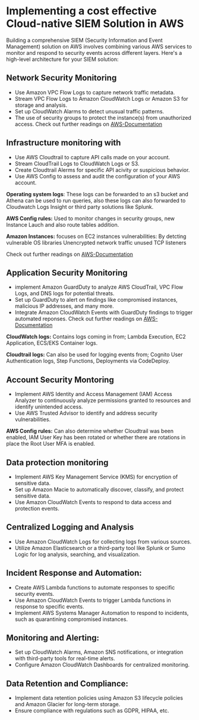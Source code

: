 # Implementing a cost effective Cloud-native SIEM Solution in AWS
Building a comprehensive SIEM (Security Information and Event Management) solution on AWS involves combining various AWS services to monitor and respond to security events across different layers. Here's a high-level architecture for your SIEM solution:

## Network Security Monitoring ##

- Use Amazon VPC Flow Logs to capture network traffic metadata.
- Stream VPC Flow Logs to Amazon CloudWatch Logs or Amazon S3 for storage and analysis.
- Set up CloudWatch Alarms to detect unusual traffic patterns.
- The use of security groups to protect the instance(s) from unauthorized access.
Check out further readings on [AWS-Documentation](https://aws.amazon.com/products/security/network-application-protection/)

## Infrastructure monitoring with ##
- Use AWS Cloudtrail to capture API calls made on your account.
- Stream CloudTrail Logs to CloudWatch Logs or S3.
- Create Cloudtrail Alerms for specific API acivity or suspicious behavior.
- Use AWS Config to assess and audit the configuration of your AWS account. 

**Operating system logs**: These logs can be forwarded to an s3 bucket and Athena can be used to run queries, also these logs can also forwarded to Cloudwatch Logs Insight or third party solutions like Splunk.

**AWS Config rules:** Used to monitor changes in security groups, new Instance Lauch and also route tables addition.

**Amazon Instances:** focuses on EC2 instances vulnerabilities: By detcting vulnerable OS libraries
Unencrypted network traffic unused TCP listeners

Check out further readings on [AWS-Documentation](https://docs.aws.amazon.com/wellarchitected/latest/security-pillar/infrastructure-protection.html)

## Application Security Monitoring ##

- implement Amazon GuardDuty to analyze AWS CloudTrail, VPC Flow Logs, and DNS logs for potential threats.
- Set up GuardDuty to alert on findings like compromised instances, malicious IP addresses, and many more.
- Integrate Amazon CloudWatch Events with GuardDuty findings to trigger automated reponses.
Check out further readings on [AWS-Documentation](https://aws.amazon.com/products/security/network-application-protection/)

**CloudWatch logs:** Contains logs coming in from;   Lambda Execution, EC2 Application, ECS/EKS Container logs.

**Cloudtrail logs:** Can also be used for logging events from; Cognito User Authentication logs, Step Functions, Deployments via CodeDeploy.

## Account Security Montoring ##

- Implement AWS Identity and Access Management (IAM) Access Analyzer to continuously analyze permissions granted to resources and identify unintended access.
- Use AWS Trusted Advisor to identify and address security vulnerabilities.

**AWS Config rules:** Can also determine whether Cloudtrail was been enabled, IAM User Key has been rotated or whether there are rotations in place the Root User MFA is enabled.

## Data protection monitoring ##
- Implement AWS Key Management Service (KMS) for encryption of sensitive data.
- Set up Amazon Macie to automatically discover, classify, and protect sensitive data.
- Use Amazon CloudWatch Events to respond to data access and protection events.

## Centralized Logging and Analysis ##
- Use Amazon CloudWatch Logs for collecting logs from various sources.
- Utilize Amazon Elasticsearch or a third-party tool like Splunk or Sumo Logic for log analysis, searching, and visualization.

## Incident Response and Automation: ##

- Create AWS Lambda functions to automate responses to specific security events.
- Use Amazon CloudWatch Events to trigger Lambda functions in response to specific events.
- Implement AWS Systems Manager Automation to respond to incidents, such as quarantining compromised instances.

## Monitoring and Alerting: ##

- Set up CloudWatch Alarms, Amazon SNS notifications, or integration with third-party tools for real-time alerts.
- Configure Amazon CloudWatch Dashboards for centralized monitoring.

## Data Retention and Compliance: ##

- Implement data retention policies using Amazon S3 lifecycle policies and Amazon Glacier for long-term storage.
- Ensure compliance with regulations such as GDPR, HIPAA, etc.
